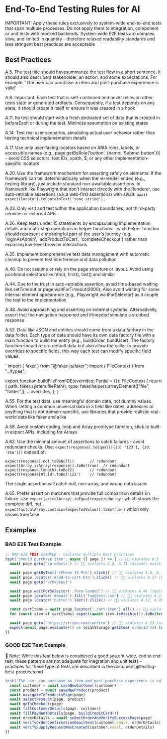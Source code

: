 # End-To-End Testing Rules for AI

IMPORTANT: Apply these rules exclusively to system-wide end-to-end tests that span multiple processes. Do not apply them to integration, component or unit tests with mocked backends. System-wide E2E tests are complex, slow, and limited in quantity - therefore relaxed readability standards and less stringent best practices are acceptable

## Best Practices

A.5. The test title should havesummarize the test flow in a short sentence. It should also describe a stakeholder, an action, and some expectations. For example, 'The user can purchase an item and post-purchase experience is valid'

A.8. Important: Each test that is self-contained and never relies on other tests state or generated artifacts. Consequently, if a test depends on any state, it should create it itself or ensure it was created in a hook

A.11. Its test should start with a fresh dedciated set of data that is created in beforeEach or during the test. Minimize assumption on existing states

A.14. Test real user scenarios, simulating actual user behavior rather than testing technical implementation details

A.17. Use only user-facing locators based on ARIA roles, labels, or accessible names (e.g., page.getByRole('button', {name: 'Submut button'})) - avoid CSS selectors, test IDs, xpath, $, or any other implementation-specific locators

A.20. Use the framework mechanism for asserting safely on elements: If the framework can tell deterministically when the re-render ended (e.g., testing-library), just include standard non-awaitable assertions. In framework like Playwright that don't interact directly with the Renderer, use auto-retriable assertions (a.k.a web-first assertions) with await: `await expect(locator).toContainText('sone string');`

A.23. Only visit and test within the application boundaries, not third-party services or external APIs

A.26. Keep tests under 15 statements by encapsulating implementation details and multi-step operations in helper functions - each helper function should represent a meaningful part of the user's journey (e.g., 'loginAsAdmin', 'addProductToCart', 'completeCheckout') rather than exposing low-level browser interactions

A.35. Implement comprehensive test data management with automatic cleanup to prevent test interference and data pollution

A.40. Do not assume or rely on the page structure or layout. Avoid using positional selectors like nth(i), first(), last() and similar

A.44. Due to the trust in auto-retriable assertion, avoid time-based waiting like setTimeout or page.waitForTimeout(2000); Also avoid waiting for some internal element appearance (e.g., Playwright waitForSelector) as it couple the test to the implementation

A.48. Avoid approaching and asserting on external systems. Alternativelly, assert that the navigation happened and if/needed simulate a stubbed response

A.52. Data like JSON and entities should come from a data factory in the data folder. Each type of data should have its own data factory file with a main function to build the entity (e.g., buildOrder, buildUser). The factory function should return default data but also allow the caller to provide overrides to specific fields, this way each test can modify specific field values

<example>
`
import { faker } from "@faker-js/faker";
import { FileContext } from "../types";

export function buildFileFromIDE(overrides: Partial<FileContext> = {}): FileContext {
  return {
    path: faker.system.filePath(),
    type: faker.helpers.arrayElement(["file", "folder"]),
    ...overrides,
  };
}
`
</example>

A.55. For the test data, use meaningful domain data, not dummy values. When setting a common universal data in a field like dates, addresses or anything that is not domain-specific, use libraries that provide realistic real-world data like faker and alike

A.58. Avoid custom coding, loop and Array.prototype function, stick to built-in expect APIs, including for Arrays

A.62. Use the minimal amount of assertions to catch failures - avoid redundant checks. Use: `expect(response).toEqual([{id: '123'}, {id: '456'}])` instead of:

```
expect(response).not.toBeNull()       // redundant
expect(Array.isArray(response)).toBe(true)  // redundant
expect(response.length).toBe(2)       // redundant
expect(response[0].id).toBe('123')    // redundant
```

The single assertion will catch null, non-array, and wrong data issues

A.65. Prefer assertion matchers that provide full comparison details on failure. Use `expect(actualArray).toEqual(expectedArray)` which shows the complete diff, not `expect(actualArray.contains(expectedValue)).toBeTrue()` which only shows true/false


## Examples

### BAD E2E Test Example

```typescript
// BAD E2E TEST EXAMPLE - Violates multiple best practices
test('Should purchase item', async ({ page }) => { // 👎🏻 violates A.5 (vague title)
  await page.goto('/products') // 👎🏻 violates A.8, A.11 (assumes existing user session)

  await page.getByText('iPhone 15 Pro').click() // 👎🏻 violates A.8, A.11 (assumes specific product exists)
  await page.locator('#add-to-cart-btn').click() // 👎🏻 violates A.17 (CSS selector)
  await page.goto('/checkout')

  await page.waitForSelector('.form-loaded') // 👎🏻 violates A.44 (implementation detail)
  await page.locator('#email').fill('foo@test.com') // 👎🏻 violates A.17, A.52, A.55 (CSS + dummy data)
  await page.locator('button').last().click() // 👎🏻 violates A.17, A.40 (positional)

  const cartItems = await page.locator('.cart-item').all() // 👎🏻 violates A.58 (custom loop)
  for (const item of cartItems) expect(await item.isVisible()).toBe(true) // 👎🏻 violates A.58

  await page.goto('https://stripe.com/confirm') // 👎🏻 violates A.23 (external system)
  expect(await page.evaluate(() => localStorage.getItem('orderId'))).toBeTruthy() // 👎🏻 violates A.14 (implementation detail)
})
```

### GOOD E2E Test Example

📝 Note: While this test below is considered a good system-wide, end to end test, these patterns are not adequate for inegration and unit tests - practices for these type of tests are described in the document @testing-best-practices.md

```typescript
test('The user can purchase an item and post-purchase experience is valid', async ({ page }) => {
  const customer = await saveNewCustomer(customer)
  const product = await saveNewProduct(product)
  await navigateToProductsPage(page)
  await selectProduct(page, product)
  await goToCheckout(page)
  await fillCustomerDetails(page, customer)
  await fillPaymentDetails(page, buildCreditCard())
  const orderDetails = await submitOrderAndVerifySuccessPage(page)
  await verifyOrderConfirmationEmailSent(customer.email, orderDetails)
  await verifySupplyRequestWasCreated(customer.email, orderDetails)
})
```

